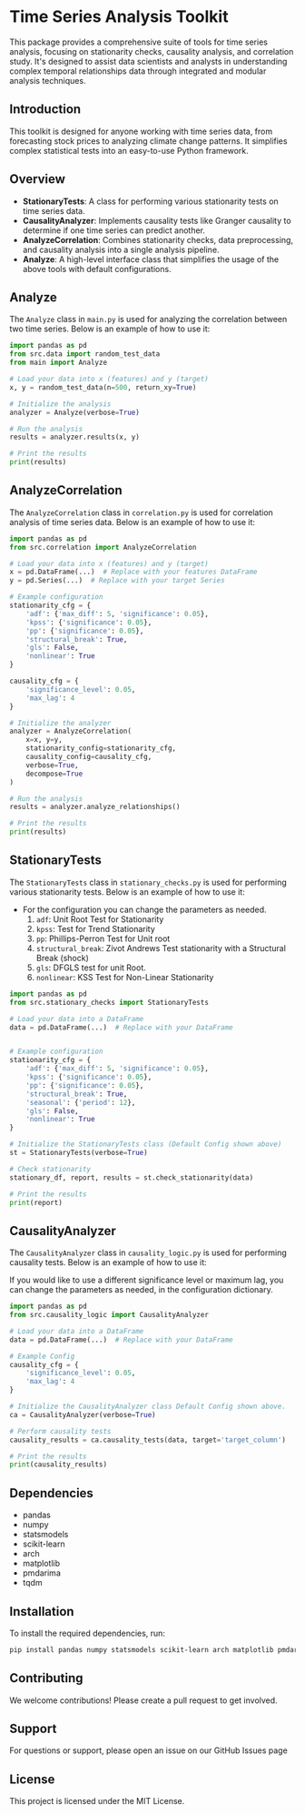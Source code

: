 # Time Series Analysis Toolkit

This package provides a comprehensive suite of tools for time series analysis, focusing on stationarity checks, causality analysis, and correlation study. It's designed to assist data scientists and analysts in understanding complex temporal relationships data through integrated and modular analysis techniques.

## Introduction

This toolkit is designed for anyone working with time series data, from forecasting stock prices to analyzing climate change patterns. It simplifies complex statistical tests into an easy-to-use Python framework.


## Overview

- **StationaryTests**: A class for performing various stationarity tests on time series data.
- **CausalityAnalyzer**: Implements causality tests like Granger causality to determine if one time series can predict another.
- **AnalyzeCorrelation**: Combines stationarity checks, data preprocessing, and causality analysis into a single analysis pipeline.
- **Analyze**: A high-level interface class that simplifies the usage of the above tools with default configurations.


## Analyze

The `Analyze` class in `main.py` is used for analyzing the correlation between two time series. Below is an example of how to use it:

```python
import pandas as pd
from src.data import random_test_data
from main import Analyze

# Load your data into x (features) and y (target)
x, y = random_test_data(n=500, return_xy=True)

# Initialize the analysis
analyzer = Analyze(verbose=True)

# Run the analysis
results = analyzer.results(x, y)

# Print the results
print(results)
```

## AnalyzeCorrelation

The `AnalyzeCorrelation` class in `correlation.py` is used for correlation analysis of time series data. Below is an example of how to use it:

```python
import pandas as pd
from src.correlation import AnalyzeCorrelation

# Load your data into x (features) and y (target)
x = pd.DataFrame(...)  # Replace with your features DataFrame
y = pd.Series(...)  # Replace with your target Series

# Example configuration
stationarity_cfg = {
    'adf': {'max_diff': 5, 'significance': 0.05},
    'kpss': {'significance': 0.05},
    'pp': {'significance': 0.05},
    'structural_break': True,
    'gls': False,
    'nonlinear': True
}

causality_cfg = {
    'significance_level': 0.05,
    'max_lag': 4
}

# Initialize the analyzer
analyzer = AnalyzeCorrelation(
    x=x, y=y,
    stationarity_config=stationarity_cfg,
    causality_config=causality_cfg,
    verbose=True,
    decompose=True
)

# Run the analysis
results = analyzer.analyze_relationships()

# Print the results
print(results)
```

## StationaryTests

The `StationaryTests` class in `stationary_checks.py` is used for performing various stationarity tests. Below is an example of how to use it:
- For the configuration you can change the parameters as needed. 
  1. `adf`: Unit Root Test for Stationarity
  2. `kpss`: Test for Trend Stationarity
  3. `pp`: Phillips-Perron Test for Unit root 
  4. `structural_break`: Zivot Andrews Test stationarity with a Structural Break (shock)
  5. `gls`: DFGLS test for unit Root.  
  6. `nonlinear`: KSS Test for Non-Linear Stationarity

```python
import pandas as pd
from src.stationary_checks import StationaryTests

# Load your data into a DataFrame
data = pd.DataFrame(...)  # Replace with your DataFrame


# Example configuration
stationarity_cfg = {
    'adf': {'max_diff': 5, 'significance': 0.05},
    'kpss': {'significance': 0.05},
    'pp': {'significance': 0.05},
    'structural_break': True,
    'seasonal': {'period': 12}, 
    'gls': False,
    'nonlinear': True
}

# Initialize the StationaryTests class (Default Config shown above)
st = StationaryTests(verbose=True)

# Check stationarity
stationary_df, report, results = st.check_stationarity(data)

# Print the results
print(report)
```

## CausalityAnalyzer

The `CausalityAnalyzer` class in `causality_logic.py` is used for performing causality tests. Below is an example of how to use it:

If you would like to use a different significance level or maximum lag, you can change the parameters as needed, in the configuration dictionary. 

```python
import pandas as pd
from src.causality_logic import CausalityAnalyzer

# Load your data into a DataFrame
data = pd.DataFrame(...)  # Replace with your DataFrame

# Example Config
causality_cfg = {
    'significance_level': 0.05,
    'max_lag': 4
}

# Initialize the CausalityAnalyzer class Default Config shown above. 
ca = CausalityAnalyzer(verbose=True)

# Perform causality tests
causality_results = ca.causality_tests(data, target='target_column')

# Print the results
print(causality_results)
```

## Dependencies

- pandas
- numpy
- statsmodels
- scikit-learn
- arch
- matplotlib
- pmdarima
- tqdm

## Installation

To install the required dependencies, run:

```bash
pip install pandas numpy statsmodels scikit-learn arch matplotlib pmdarima tqdm
```

## Contributing
We welcome contributions! Please create a pull request to get involved.

## Support
For questions or support, please open an issue on our GitHub Issues page 

## License

This project is licensed under the MIT License.
